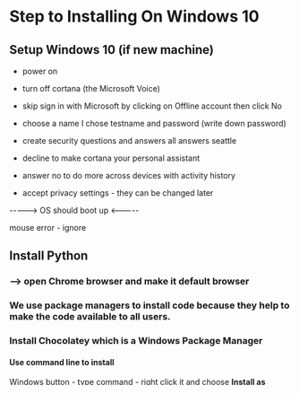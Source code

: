 # Step to Installing On Windows 10

## Setup Windows 10 \(if new machine\)

* power on
* turn off cortana \(the Microsoft Voice\)
* skip sign in with Microsoft by clicking on Offline account then click No
* choose a name I chose testname and password \(write down password\)
* create security questions and answers all answers seattle
* decline to make cortana your personal assistant
* answer no to do more across devices with activity history

* accept privacy settings - they can be changed later

-----&gt;  OS should boot up  &lt;-----

mouse error - ignore

## Install Python

### --&gt; open Chrome browser and make it default browser

### We use package managers to install code because they help to make the code available to all users.

### Install Chocolatey which is a Windows Package Manager

#### Use command line to install

Windows button - type command - right click it and choose **Install as Administrator**

If you want to copy from a web page to command line you can use **CTRL-C** to copy and **CTRL-V** to paste

navigate to [https://chocolatey.org/install](https://chocolatey.org/install) and install chocolatey

You can test the chocolatey install by opening a new windows and typing `choco`

### Use Chocolatey to install Python, Pip and Pipenv

navigate to [https://docs.python-guide.org/starting/install3/win/](https://docs.python-guide.org/starting/install3/win/)

`install python 3.7.2`

`python --version`

### run pip install to install Python's package manager

`python -m pip install -U pip`

Answer **Y** to any questions to install scripts

`pip —version 19.1.1`

### use pip to install

#### pipenv which is a way allow creation of multiple environments on one machine

[https://docs.python-guide.org/dev/virtualenvs/\#virtualenvironments-ref](https://docs.python-guide.org/dev/virtualenvs/#virtualenvironments-ref)

`pip install --user pipenv`

## install git

[https://git-scm.com/book/en/v2/Getting-Started-Installing-Git](https://git-scm.com/book/en/v2/Getting-Started-Installing-Git)

Use this link to install on Windows - choose 64 bit version if asked

[https://git-scm.com/download/win](https://git-scm.com/download/win)

once downloaded click on exe to install

## install Visual Studio Code

[https://code.visualstudio.com/download](https://code.visualstudio.com/download)

Choose 64bit version if asked

## create account on repl.it

This is a place to write, run and store code for free.

[https://repli.it](https://repli.it) 

## create an account on github.com

This is a place to store versioned code

[https://github.com/](https://github.com/)

[https://chocolatey.org/packages/python/3.7.2](https://chocolatey.org/packages/python/3.7.2)

reboot

make yourself admin

install visual studio

create an account

